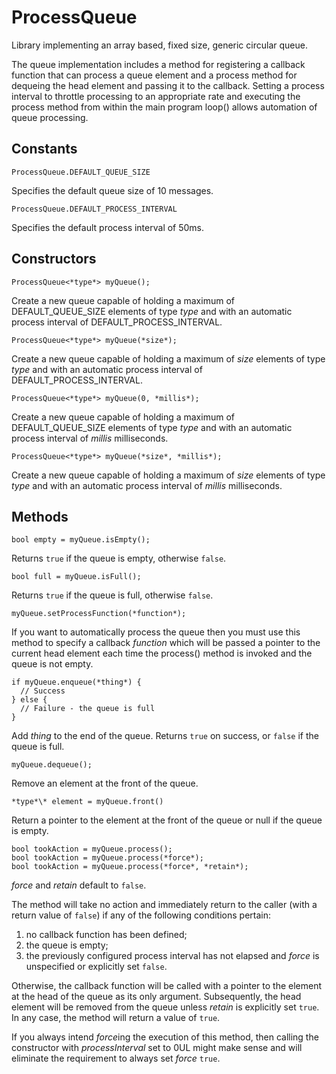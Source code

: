# ProcessQueue

Library implementing an array based, fixed size, generic circular queue.

The queue implementation includes a method for registering a callback
function that can process a queue element and a process method for
dequeing the head element and passing it to the callback. Setting a
process interval to throttle processing to an appropriate rate and
executing the process method from within the main program loop()
allows automation of queue processing.

## Constants

```
ProcessQueue.DEFAULT_QUEUE_SIZE
```
Specifies the default queue size of 10 messages.

```
ProcessQueue.DEFAULT_PROCESS_INTERVAL
```
Specifies the default process interval of 50ms.

## Constructors

```
ProcessQueue<*type*> myQueue();
```
Create a new queue capable of holding a maximum of DEFAULT_QUEUE_SIZE
elements of type *type* and with an automatic process interval of
DEFAULT_PROCESS_INTERVAL.

```
ProcessQueue<*type*> myQueue(*size*);
```
Create a new queue capable of holding a maximum of *size* elements of
type *type* and with an automatic process interval of
DEFAULT_PROCESS_INTERVAL.

```
ProcessQueue<*type*> myQueue(0, *millis*);
```
Create a new queue capable of holding a maximum of DEFAULT_QUEUE_SIZE
elements of type *type* and with an automatic process interval of
*millis* milliseconds.

```
ProcessQueue<*type*> myQueue(*size*, *millis*);
```
Create a new queue capable of holding a maximum of *size* elements of
type *type* and with an automatic process interval of *millis*
milliseconds. 

## Methods

```
bool empty = myQueue.isEmpty();
```
Returns ```true``` if the queue is empty, otherwise ```false```.

```
bool full = myQueue.isFull();
```
Returns ```true``` if the queue is full, otherwise ```false```.

```
myQueue.setProcessFunction(*function*);
```
If you want to automatically process the queue then you must use this
method to specify a callback *function* which will be passed a pointer
to the current head element each time the process() method is invoked
and the queue is not empty.

```
if myQueue.enqueue(*thing*) {
  // Success
} else {
  // Failure - the queue is full
}
```
Add *thing* to the end of the queue. Returns ```true``` on success, or
```false``` if the queue is full.

```
myQueue.dequeue();
```
Remove an element at the front of the queue.

```
*type*\* element = myQueue.front()
```
Return a pointer to the element at the front of the queue or null if the
queue is empty.

```
bool tookAction = myQueue.process();
bool tookAction = myQueue.process(*force*);
bool tookAction = myQueue.process(*force*, *retain*);
```
*force* and *retain* default to ```false```.

The method will take no action and immediately return to the caller (with
a return value of ```false```) if any of the following conditions pertain:
1. no callback function has been defined;
2. the queue is empty;
3. the previously configured process interval has not elapsed and *force*
   is unspecified or explicitly set ```false```. 

Otherwise, the callback function will be called with a pointer to the
element at the head of the queue as its only argument.  Subsequently, the
head element will be removed from the queue unless *retain* is explicitly
set ```true```. In any case, the method will return a value of ```true```.

If you always intend *force*ing the execution of this method, then
calling the constructor with *processInterval* set to 0UL might make
sense and will eliminate the requirement to always set *force* ```true```.